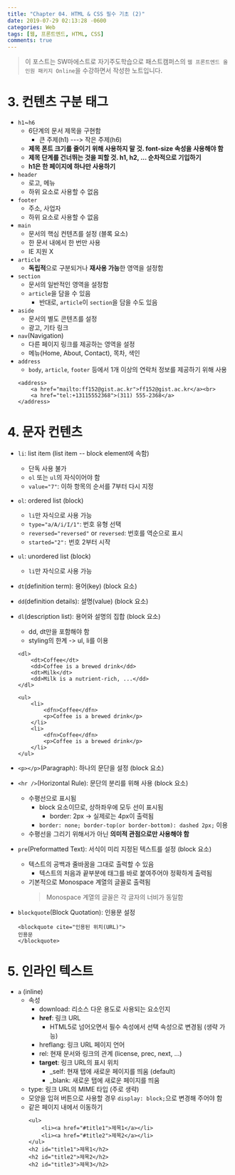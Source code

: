 ```yaml
---
title: "Chapter 04. HTML & CSS 필수 기초 (2)"
date: 2019-07-29 02:13:28 -0600
categories: Web
tags: [웹, 프론트엔드, HTML, CSS] 
comments: true
---
```


> 이 포스트는 SW마에스트로 자기주도학습으로 패스트캠퍼스의 `웹 프론트엔드 올인원 패키지 Online`을 수강하면서 작성한 노트입니다.

# 3. 컨텐츠 구분 태그
* `h1`~`h6`
    * 6단계의 문서 제목을 구현함
        * 큰 주제(h1) ---> 작은 주제(h6)
    * **제목 폰트 크기를 줄이기 위해 사용하지 말 것. font-size 속성을 사용해야 함**
    * **제목 단계를 건너뛰는 것을 피할 것. h1, h2, ... 순차적으로 기입하기**
    * **h1은 한 페이지에 하나만 사용하기**
* `header`
    * 로고, 메뉴
    * 하위 요소로 사용할 수 없음
* `footer`
    * 주소, 사업자 
    * 하위 요소로 사용할 수 없음
* `main`
    * 문서의 핵심 컨텐츠를 설정 (블록 요소)
    * 한 문서 내에서 한 번만 사용
    * IE 지원 X
* `article`
    * **독립적**으로 구분되거나 **재사용 가능**한 영역을 설정함
* `section`
    * 문서의 일반적인 영역을 설정함
    * `article`을 담을 수 있음
        * 반대로, `article`이 `section`을 담을 수도 있음
* `aside`
    * 문서의 별도 콘텐츠를 설정
    * 광고, 기타 링크 
* `nav`(Navigation)
    * 다른 페이지 링크를 제공하는 영역을 설정
    * 메뉴(Home, About, Contact), 목차, 색인
* `address`
    * `body`, `article`, `footer` 등에서 1개 이상의 연락처 정보를 제공하기 위해 사용
    ```
    <address>
        <a href="mailto:ff152@gist.ac.kr">ff152@gist.ac.kr</a><br>
        <a href="tel:+13115552368">(311) 555-2368</a>
    </address>
    ```

# 4. 문자 컨텐츠
* `li`: list item (list item -- block element에 속함)
    * 단독 사용 불가
    * `ol` 또는 `ul`의 자식이어야 함
    * `value="7"`: 이하 항목의 순서를 7부터 다시 지정
* `ol`: ordered list (block)
    * `li`만 자식으로 사용 가능
    * `type="a/A/i/I/1"`: 번호 유형 선택
    * `reversed="reversed"` or `reversed`: 번호를 역순으로 표시
    * `started="2":` 번호 2부터 시작
* `ul`: unordered list (block)
    * `li`만 자식으로 사용 가능

* `dt`(definition term): 용어(key) (block 요소)
* `dd`(definition details): 설명(value) (block 요소)
* `dl`(description list): 용어와 설명의 집합 (block 요소)
    * dd, dt만을 포함해야 함
    * styling의 한계 -> ul, li를 이용
    ```
    <dl>
        <dt>Coffee</dt>
        <dd>Coffee is a brewed drink</dd>
        <dt>Milk</dt>
        <dd>Milk is a nutrient-rich, ...</dd>
    </dl>

    <ul>
        <li>
            <dfn>Coffee</dfn>
            <p>Coffee is a brewed drink</p>
        </li>
        <li>
            <dfn>Coffee</dfn>
            <p>Coffee is a brewed drink</p>
        </li>
    </ul>
    ```

* `<p></p>`(Paragraph): 하나의 문단을 설정 (block 요소)
* `<hr />`(Horizontal Rule): 문단의 분리를 위해 사용 (block 요소)
    * 수평선으로 표시됨
        * block 요소이므로, 상하좌우에 모두 선이 표시됨
            * border: 2px -> 실제로는 4px이 출력됨
        * `border: none; border-top(or border-bottom): dashed 2px;` 이용
    * 수평선을 그리기 위해서가 아닌 **의미적 관점으로만 사용해야 함**

* `pre`(Preformatted Text): 서식이 미리 지정된 텍스트를 설정 (block 요소)
    * 텍스트의 공백과 줄바꿈을 그대로 출력할 수 있음
        * 텍스트의 처음과 끝부분에 태그를 바로 붙여주어야 정확하게 출력됨 
    * 기본적으로 Monospace 계열의 글꼴로 출력됨
        > Monospace 계열의 글꼴은 각 글자의 너비가 동일함

* `blockquote`(Block Quotation): 인용문 설정
    ```
    <blockquote cite="인용된 위치(URL)">
    인용문
    </blockquote>
    ```

# 5. 인라인 텍스트
* `a` (inline)
    * 속성
        * download: 리소스 다운 용도로 사용되는 요소인지
        * **href**: 링크 URL
            * HTML5로 넘어오면서 필수 속성에서 선택 속성으로 변경됨 (생략 가능)
        * hreflang: 링크 URL 페이지 언어
        * rel: 현재 문서와 링크의 관계 (license, prec, next, ...)
        * **target**: 링크 URL의 표시 위치
            * _self: 현재 탭에 새로운 페이지를 띄움 (default)
            * _blank: 새로운 탭에 새로운 페이지를 띄움
    * type: 링크 URL의 MIME 타입 (주로 생략)
    * 모양을 입혀 버튼으로 사용할 경우 `display: block;`으로 변경해 주어야 함
    * 같은 페이지 내에서 이동하기
        ```
        <ul>
            <li><a href="#title1">제목1</a></li>
            <li><a href="#title2">제목2</a></li>
        </ul>
        <h2 id="title1">제목1</h2>
        <h2 id="title2">제목2</h2>
        <h2 id="title3">제목3</h2>
        ```
        